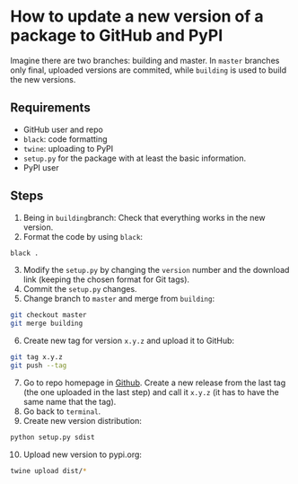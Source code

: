 # How to update a new version of a package to GitHub and PyPI

Imagine there are two branches: building and master. In `master` branches only final, uploaded versions are commited, while `building` is used to build the new versions.

## Requirements

- GitHub user and repo
- `black`: code formatting
- `twine`: uploading to PyPI
- `setup.py` for the package with at least the basic information.
- PyPI user

## Steps

1. Being in `building`branch: Check that everything works in the new version.
2. Format the code by using `black`:
  ```bash
  black .
  ```
3. Modify the `setup.py` by changing the `version` number and the download link (keeping the chosen format for Git tags).
4. Commit the `setup.py` changes.
5. Change branch to `master` and merge from `building`:
  ```bash
  git checkout master
  git merge building
  ```
6. Create new tag for version `x.y.z` and upload it to GitHub:
  ```bash
  git tag x.y.z
  git push --tag
  ```
7. Go to repo homepage in [Github](https://github.com). Create a new release from the last tag (the one uploaded in the last step) and call it `x.y.z` (it has to have the same name that the tag).
8. Go back to `terminal`.
9. Create new version distribution:
  ```bash
  python setup.py sdist
  ```
10. Upload new version to pypi.org:
  ```bash
  twine upload dist/*
  ```
  
